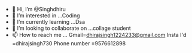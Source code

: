 - 👋 Hi, I’m @Singhdhiru
- 👀 I’m interested in ...Coding 
- 🌱 I’m currently learning ...Dsa 
- 💞️ I’m looking to collaborate on ...collage student 
- 📫 How to reach me ...
Gmail=dhirajsingh1224233@gmail.com
Insta I'd =dhirajsingh730
Phone number =9576612898
<!---
Singhdhiru/Singhdhiru is a ✨ special ✨ repository because its `README.md` (this file) appears on your GitHub profile.
You can click the Preview link to take a look at your changes.
--->
